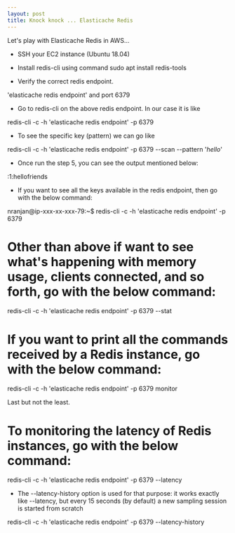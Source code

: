 ```yaml
---
layout: post
title: Knock knock ... Elasticache Redis
---
```


Let's play with Elasticache Redis in AWS...

- SSH your EC2 instance (Ubuntu 18.04)

- Install redis-cli using command sudo apt install redis-tools

- Verify the correct redis endpoint.

'elasticache redis endpoint' and port 6379

- Go to redis-cli on the above redis endpoint. In our case it is like

redis-cli -c -h 'elasticache redis endpoint' -p 6379

- To see the specific key (pattern) we can go like

redis-cli -c -h 'elasticache redis endpoint' -p 6379 --scan --pattern '*hello*'

- Once run the step 5, you can see the output mentioned below:

:1:hellofriends

- If you want to see all the keys available in the redis endpoint, then go with the below command:

nranjan@ip-xxx-xx-xxx-79:~$ redis-cli -c -h 'elasticache redis endpoint' -p 6379


# Other than above if want to see what's happening with memory usage, clients connected, and so forth, go with the below command:

redis-cli -c -h 'elasticache redis endpoint' -p 6379 --stat

# If you want to print all the commands received by a Redis instance, go with the below command:

redis-cli -c -h 'elasticache redis endpoint' -p 6379 monitor

Last but not the least.

# To monitoring the latency of Redis instances, go with the below command:

redis-cli -c -h 'elasticache redis endpoint' -p 6379 --latency

- The --latency-history option is used for that purpose: it works exactly like --latency, but every 15 seconds (by default) a new sampling session is started from scratch

redis-cli -c -h 'elasticache redis endpoint' -p 6379 --latency-history